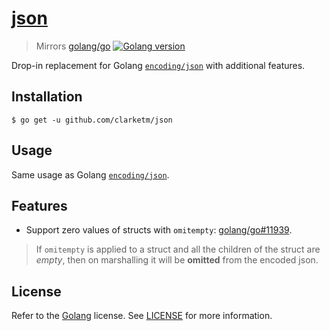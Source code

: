 # [json](https://godoc.org/github.com/clarketm/json)
> Mirrors [golang/go](https://github.com/golang/go) [![Golang version](https://img.shields.io/badge/go-1.12-green)](https://github.com/golang/go/releases/tag/go1.12.7)

Drop-in replacement for Golang [`encoding/json`](https://golang.org/pkg/encoding/json/) with additional features.

## Installation
```shell
$ go get -u github.com/clarketm/json
```

## Usage
Same usage as Golang [`encoding/json`](https://golang.org/pkg/encoding/json/).

## Features
- Support zero values of structs with `omitempty`: [golang/go#11939](https://github.com/golang/go/issues/11939).
> If `omitempty` is applied to a struct and all the children of the struct are *empty*, then on marshalling it will be **omitted** from the encoded json.

## License
Refer to the [Golang](https://github.com/golang/go/blob/master/LICENSE) license. See [LICENSE](LICENSE) for more information.
